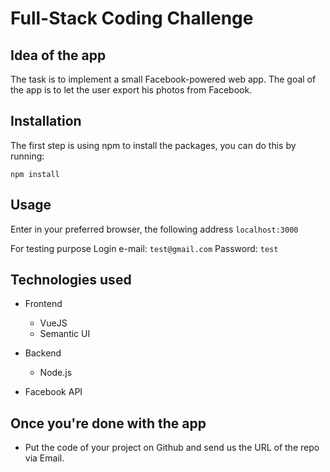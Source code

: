 # Full-Stack Coding Challenge

## Idea of the app
The task is to implement a small Facebook-powered web app. The goal of the app is to let the user export his photos from Facebook. 

## Installation
The first step is using npm to install the packages, you can do this by running:
```shell
npm install
```

## Usage
Enter in your preferred browser, the following address `localhost:3000`

For testing purpose 
Login e-mail: `test@gmail.com`
Password: `test`


## Technologies used
 
* Frontend
  * VueJS
  * Semantic UI

* Backend
  * Node.js

* Facebook API

## Once you're done with the app 
* Put the code of your project on Github and send us the URL of the repo via Email.

